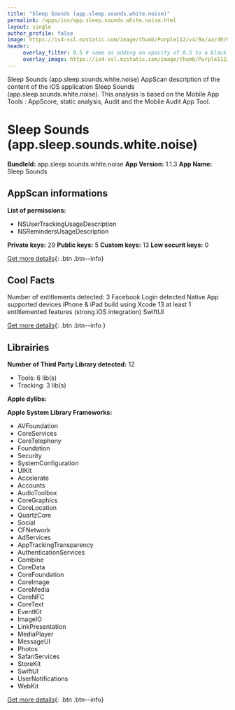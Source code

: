 ```yaml
---
title: "Sleep Sounds (app.sleep.sounds.white.noise)"
permalink: /apps/ios/app.sleep.sounds.white.noise.html
layout: single
author_profile: false
image: https://is4-ssl.mzstatic.com/image/thumb/Purple112/v4/9a/aa/d0/9aaad06c-3890-b201-dac4-27e15235a742/AppIcon-1x_U007emarketing-0-7-0-85-220.png/512x512bb.jpg
header: 
     overlay_filter: 0.5 # same as adding an opacity of 0.5 to a black background
     overlay_image: https://is4-ssl.mzstatic.com/image/thumb/Purple112/v4/9a/aa/d0/9aaad06c-3890-b201-dac4-27e15235a742/AppIcon-1x_U007emarketing-0-7-0-85-220.png/512x512bb.jpg
---
```

Sleep Sounds (app.sleep.sounds.white.noise) AppScan description of the content of the iOS application Sleep Sounds (app.sleep.sounds.white.noise). This analysis is based on the Mobile App Tools : AppScore, static analysis, Audit and the Mobile Audit App Tool.

# Sleep Sounds (app.sleep.sounds.white.noise)

**BundleId:** app.sleep.sounds.white.noise
**App Version:** 1.1.3
**App Name:** Sleep Sounds


## AppScan informations 

**List of permissions:** 
- NSUserTrackingUsageDescription
- NSRemindersUsageDescription
  
  
**Private keys:** 29
**Public keys:** 5
**Custom keys:** 13
**Low securit keys:** 0
  
[Get more details](/pricing.html){: .btn .btn--info}

## Cool Facts

Number of entitlements detected: 3
Facebook Login detected
Native App
supported devices iPhone & iPad
build using Xcode 13
at least 1 entitlemented features (strong iOS integration)
SwiftUI
  
[Get more details](/pricing.html){: .btn .btn--info }

## Librairies 
**Number of Third Party Library detected:** 12
- Tools: 6 lib(s)
- Tracking: 3 lib(s)


**Apple dylibs:**


**Apple System Library Frameworks:**
- AVFoundation
- CoreServices
- CoreTelephony
- Foundation
- Security
- SystemConfiguration
- UIKit
- Accelerate
- Accounts
- AudioToolbox
- CoreGraphics
- CoreLocation
- QuartzCore
- Social
- CFNetwork
- AdServices
- AppTrackingTransparency
- AuthenticationServices
- Combine
- CoreData
- CoreFoundation
- CoreImage
- CoreMedia
- CoreNFC
- CoreText
- EventKit
- ImageIO
- LinkPresentation
- MediaPlayer
- MessageUI
- Photos
- SafariServices
- StoreKit
- SwiftUI
- UserNotifications
- WebKit


  
[Get more details](/pricing.html){: .btn .btn--info}

